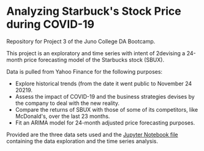 # Analyzing Starbuck's Stock Price during COVID-19

Repository for Project 3 of the Juno College DA Bootcamp.

This project is an exploratory and time series with intent of 2devising a 24-month price forecasting model of the Starbucks stock (SBUX). 

Data is pulled from Yahoo Finance for the following purposes: 

- Explore historical trends (from the date it went public to November 24 20219.
- Assess the impact of COVID-19 and the business strategies devises by the company to deal with the new reality.
- Compare the returns of SBUX with those of some of its competitors, like McDonald's, over the last 23 months.
- Fit an ARIMA model for 24-month adjusted price forecasting purposes.

Provided are the three data sets used and the [Jupyter Notebook file](https://github.com/MiguelPMiralles/Portfolio/blob/main/Analyzing%20Starbuck's%20Stock%20Price%20during%20COVID-19/Data/Starbucks%20Stock%20-%20EDA%20and%20ARIMA%20Forecast.ipynb) containing the data exploration and the time series analysis.
